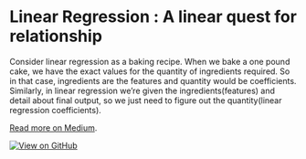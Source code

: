 
# Linear Regression : A linear quest for relationship

Consider linear regression as a baking recipe. When we bake a one pound cake, we have the exact values for the quantity of ingredients required. So in that case, ingredients are the features and quantity would be coefficients. Similarly, in linear regression we’re given the ingredients(features) and detail about final output, so we just need to figure out the quantity(linear regression coefficients).

[Read more on Medium](https://therised.medium.com/linear-regression-a-linear-quest-for-relationship-c67ef239e040).

[![View on GitHub](https://img.shields.io/badge/GitHub-View_on_GitHub-blue?logo=GitHub)](https://github.com/guptankit005/Analytics/blob/master/Linear_Regression_sklearn.ipynb)
